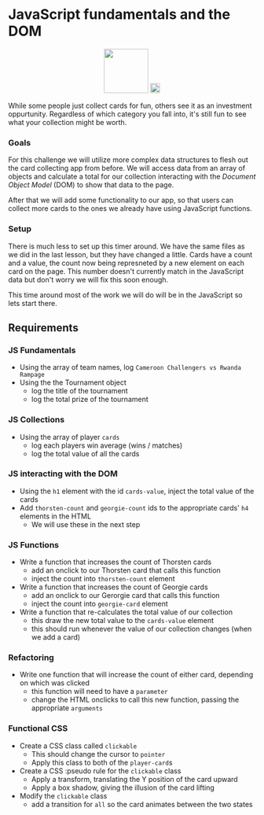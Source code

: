 JavaScript fundamentals and the DOM
=====================================

<div align="center">
<img src="https://codeworks.blob.core.windows.net/public/assets/img/free-course.png" height="90" />
<img src="https://bcw.blob.core.windows.net/public/img/nav-logo.png" height="20" />
</div>

While some people just collect cards for fun, others see it as an investment oppurtunity. Regardless of which category you fall into, it's still fun to see what your collection might be worth.


### Goals

For this challenge we will utilize more complex data structures to flesh out the card collecting app from before. We will access data from an array of objects and calculate a total for our collection interacting with the *Document Object Model* (DOM) to show that data to the page.

After that we will add some functionality to our app, so that users can collect more cards to the ones we already have using JavaScript functions.

### Setup 

There is much less to set up this timer around.  We have the same files as we did in the last lesson, but they have changed a little. Cards have a count and a value, the count now being represneted by a new element on each card on the page. This number doesn't currently match in the JavaScript data but don't worry we will fix this soon enough.

This time around most of the work we will do will be in the JavaScript so lets start there.


## Requirements

### JS Fundamentals
- Using the array of team names, log `Cameroon Challengers vs Rwanda Rampage`
- Using the the Tournament object
  - log the title of the tournament
  - log the total prize of the tournament
### JS Collections
- Using the array of player `cards`
  - log each players win average (wins / matches)
  - log the total value of all the cards
### JS interacting with the DOM
- Using the `h1` element with the id `cards-value`, inject the total value of the cards
- Add `thorsten-count` and `georgie-count` ids to the appropriate cards' `h4` elements in the HTML
  - We will use these in the next step
### JS Functions
- Write a function that increases the count of Thorsten cards
  - add an onclick to our Thorsten card that calls this function
  - inject the count into `thorsten-count` element
- Write a function that increases the count of Georgie cards
  - add an onclick to our Gerorgie card that calls this function
  - inject the count into `georgie-card` element
- Write a function that re-calculates the total value of our collection
  - this draw the new total value to the `cards-value` element
  - this should run whenever the value of our collection changes (when we add a card)
### Refactoring
  - Write one function that will increase the count of either card, depending on which was clicked
    - this function will need to have a `parameter`
    - change the HTML onclicks to call this new function, passing the appropriate `arguments`
### Functional CSS
  - Create a CSS class called `clickable`
    - This should change the cursor to `pointer`
    - Apply this class to both of the `player-card`s
  - Create a CSS :pseudo rule for the `clickable` class
    - Apply a transform, translating the Y position of the card upward
    - Apply a box shadow, giving the illusion of the card lifting
  - Modify the `clickable` class
    - add a transition for `all` so the card animates between the two states